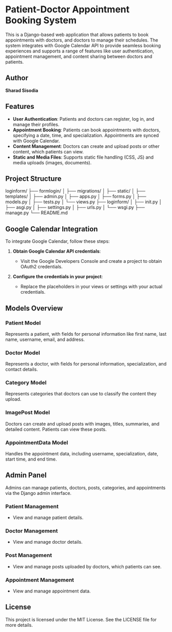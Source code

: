 # Patient-Doctor Appointment Booking System

This is a Django-based web application that allows patients to book appointments with doctors, and doctors to manage their schedules. The system integrates with Google Calendar API to provide seamless booking experiences and supports a range of features like user authentication, appointment management, and content sharing between doctors and patients.

## Author
**Sharad Sisodia**

## Features
- **User Authentication**: Patients and doctors can register, log in, and manage their profiles.
- **Appointment Booking**: Patients can book appointments with doctors, specifying a date, time, and specialization. Appointments are synced with Google Calendar.
- **Content Management**: Doctors can create and upload posts or other content, which patients can view.
- **Static and Media Files**: Supports static file handling (CSS, JS) and media uploads (images, documents).

## Project Structure
loginform/
├── formlogin/
│ ├── migrations/
│ ├── static/
│ ├── templates/
│ ├── admin.py
│ ├── apps.py
│ ├── forms.py
│ ├── models.py
│ ├── tests.py
│ └── views.py
├── loginform/
│ ├── init.py
│ ├── asgi.py
│ ├── settings.py
│ ├── urls.py
│ └── wsgi.py
├── manage.py
└── README.md

## Google Calendar Integration

To integrate Google Calendar, follow these steps:

1. **Obtain Google Calendar API credentials**:
   - Visit the Google Developers Console and create a project to obtain OAuth2 credentials.

2. **Configure the credentials in your project**:
   - Replace the placeholders in your views or settings with your actual credentials.

## Models Overview

### Patient Model
Represents a patient, with fields for personal information like first name, last name, username, email, and address.

### Doctor Model
Represents a doctor, with fields for personal information, specialization, and contact details.

### Category Model
Represents categories that doctors can use to classify the content they upload.

### ImagePost Model
Doctors can create and upload posts with images, titles, summaries, and detailed content. Patients can view these posts.

### AppointmentData Model
Handles the appointment data, including username, specialization, date, start time, and end time.

## Admin Panel

Admins can manage patients, doctors, posts, categories, and appointments via the Django admin interface.

### Patient Management
- View and manage patient details.

### Doctor Management
- View and manage doctor details.

### Post Management
- View and manage posts uploaded by doctors, which patients can see.

### Appointment Management
- View and manage appointment data.

## License

This project is licensed under the MIT License. See the LICENSE file for more details.

